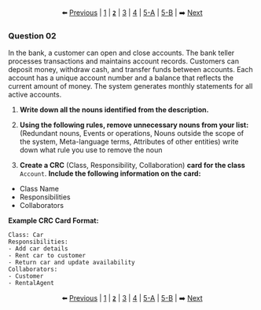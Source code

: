 
<div align="center">

⬅️ [Previous](1.md) | [1](1.md) | [**`2`**](2.md) | [3](3.md) | [4](4.md) | [5-A](5-A.md) | [5-B](5-B.md) | ➡️ [Next](3.md)

</div>

### Question 02

In the bank, a customer can open and close accounts. The bank teller processes transactions and maintains account records. Customers can deposit money, withdraw cash, and transfer funds between accounts. Each account has a unique account number and a balance that reflects the current amount of money. The system generates monthly statements for all active accounts.

1. **Write down all the nouns identified from the description.**  
2. **Using the following rules, remove unnecessary nouns from your list:**
   (Redundant nouns, Events or operations, Nouns outside the scope of the system, Meta-language terms, Attributes of other entities)
   write down what rule you use to remove the noun

3. **Create a CRC** (Class, Responsibility, Collaboration) **card for the class** `Account`. **Include the following information on the card:** 
- Class Name  
- Responsibilities  
- Collaborators  

**Example CRC Card Format:**  
```
Class: Car
Responsibilities:
- Add car details
- Rent car to customer
- Return car and update availability
Collaborators:
- Customer
- RentalAgent
```

<div align="center">

⬅️ [Previous](1.md) | [1](1.md) | [**`2`**](2.md) | [3](3.md) | [4](4.md) | [5-A](5-A.md) | [5-B](5-B.md) | ➡️ [Next](3.md)

</div>